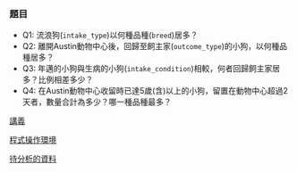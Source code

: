 ### 題目
- Q1: 流浪狗(`intake_type`)以何種品種(`breed`)居多？
- Q2: 離開Austin動物中心後，回歸至飼主家(`outcome_type`)的小狗，以何種品種居多？
- Q3: 年邁的小狗與生病的小狗(`intake_condition`)相較，何者回歸飼主家居多？比例相差多少？
- Q4: 在Austin動物中心收留時已達5歲(含)以上的小狗，留置在動物中心超過2天者，數量合計為多少？哪一種品種最多？

[講義](https://drive.google.com/file/d/1pl6ZwH1KW6aYbwBfJZfKdHG7O4tBVzq9/view)

[程式操作環境](https://repl.it/repls)

[待分析的資料](https://github.com/shes50103/lecture/blob/master/data.csv)
